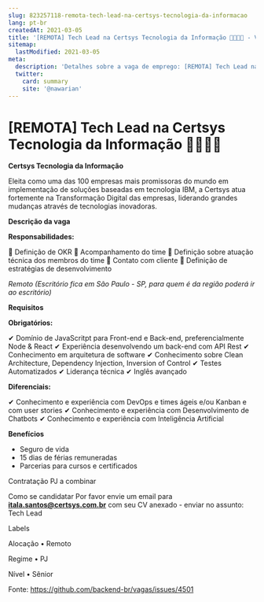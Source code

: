```yaml
---
slug: 823257118-remota-tech-lead-na-certsys-tecnologia-da-informacao
lang: pt-br
createdAt: 2021-03-05
title: '[REMOTA] Tech Lead na Certsys Tecnologia da Informação 👨‍💻👩‍💻 - Vaga de Emprego'
sitemap:
  lastModified: 2021-03-05
meta:
  description: 'Detalhes sobre a vaga de emprego: [REMOTA] Tech Lead na Certsys Tecnologia da Informação 👨‍💻👩‍💻'
  twitter:
    card: summary
    site: '@nawarian'
---
```


# [REMOTA] Tech Lead na Certsys Tecnologia da Informação 👨‍💻👩‍💻

**Certsys Tecnologia da Informação**

Eleita como uma das 100 empresas mais promissoras do mundo em implementação de soluções baseadas em tecnologia IBM, a Certsys atua fortemente na Transformação Digital das empresas, liderando grandes mudanças através de tecnologias inovadoras.

**Descrição da vaga**

**Responsabilidades:**

🔹 Definição de OKR
🔹 Acompanhamento do time
🔹 Definição sobre atuação técnica dos membros do time
🔹 Contato com cliente
🔹 Definição de estratégias de desenvolvimento

_Remoto (Escritório fica em São Paulo - SP, para quem é da região poderá ir ao escritório)_

**Requisitos**

**Obrigatórios:**

✔ Domínio de JavaScritpt para Front-end e Back-end, preferencialmente Node & React
✔ Experiência desenvolvendo um back-end com API Rest
✔ Conhecimento em arquitetura de software
✔ Conhecimento sobre Clean Architecture, Dependency Injection, Inversion of Control
✔ Testes Automatizados
✔ Liderança técnica
✔ Inglês avançado

**Diferenciais:**

✔ Conhecimento e experiência com DevOps e times ágeis e/ou Kanban e com user stories
✔ Conhecimento e experiência com Desenvolvimento de Chatbots
✔ Conhecimento e experiência com Inteligência Artificial

**Benefícios**
- Seguro de vida
- 15 dias de férias remuneradas
- Parcerias para cursos e certificados

Contratação
PJ a combinar

Como se candidatar
Por favor envie um email para **itala.santos@certsys.com.br** com seu CV anexado - enviar no assunto: Tech Lead

Labels

Alocação
•	Remoto

Regime
•	PJ

Nível
•	Sênior


Fonte: https://github.com/backend-br/vagas/issues/4501